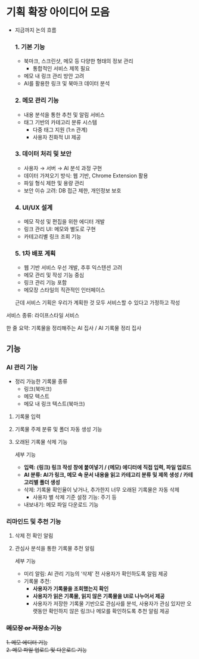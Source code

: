 # 기획 확장 아이디어 모음

- 지금까지 논의 흐름
    
    ### 1. 기본 기능
    
    - 북마크, 스크린샷, 메모 등 다양한 형태의 정보 관리
        - 통합적인 서비스 제목 필요
    - 메모 내 링크 관리 방안 고려
    - AI를 활용한 링크 및 북마크 데이터 분석
    
    ### 2. 메모 관리 기능
    
    - 내용 분석을 통한 추천 및 알림 서비스
    - 태그 기반의 카테고리 분류 시스템
        - 다중 태그 지원 (1:n 관계)
        - 사용자 친화적 UI 제공
    
    ### 3. 데이터 처리 및 보안
    
    - 사용자 → 서버 → AI 분석 과정 구현
    - 데이터 가져오기 방식: 웹 기반, Chrome Extension 활용
    - 파일 형식 제한 및 용량 관리
    - 보안 이슈 고려: DB 접근 제한, 개인정보 보호
    
    ### 4. UI/UX 설계
    
    - 메모 작성 및 편집을 위한 에디터 개발
    - 링크 관리 UI: 메모와 별도로 구현
    - 카테고리별 링크 조회 기능
    
    ### 5. 1차 배포 계획
    
    - 웹 기반 서비스 우선 개발, 추후 익스텐션 고려
    - 메모 관리 및 작성 기능 중심
    - 링크 관리 기능 포함
    - 메모장 스타일의 직관적인 인터페이스
    
    근데 서비스 기획은 우리가 계획한 것 모두 서비스할 수 있다고 가정하고 작성
    

서비스 종류: 라이프스타일 서비스

한 줄 요약: 기록물을 정리해주는 AI 집사 / AI 기록물 정리 집사

## 기능

### AI 관리 기능

- 정리 가능한 기록물 종류
    - 링크(북마크)
    - 메모 텍스트
    - 메모 내 링크 텍스트(북마크)
1. 기록물 입력
2. 기록물 주제 분류 및 폴더 자동 생성 기능
3. 오래된 기록물 삭제 기능
    
    세부 기능
    
    - **입력:** **(링크) 링크 작성 창에 붙여넣기 / (메모) 에디터에 직접 입력, 파일 업로드**
    - **AI 분류: AI가 링크, 메모 속 문서 내용을 읽고 카테고리 분류 및 제목 생성 / 카테고리별 폴더 생성**
    - 삭제: 기록물 확인율이 낮거나, 추가한지 너무 오래된 기록물은 자동 삭제
        - 사용자 별 삭제 기준 설정 기능: 주기 등
    - 내보내기: 메모 파일 다운로드 기능

### 리마인드 및 추천 기능

1. 삭제 전 확인 알림
2. 관심사 분석을 통한 기록물 추천 알림
    
    세부 기능
    
    - 미리 알림: AI 관리 기능의 ‘삭제’ 전 사용자가 확인하도록 알림 제공
    - 기록물 추천:
        - **사용자가 기록물을 조회했는지 확인**
        - **사용자가 읽은 기록물, 읽지 않은 기록물을 UI로 나누어서 제공**
        - 사용자가 저장한 기록물 기반으로 관심사를 분석, 사용자가 관심 있지만 오랫동안 확인하지 않은 링크나 메모를 확인하도록 추천 알림 제공
          
### ~~메모장 or 저장소 기능~~
~~1. 메모 에디터 기능~~  
~~2. 메모 파일 업로드 및 다운로드 기능~~
